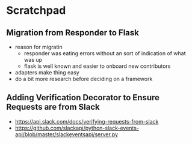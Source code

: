 # Scratchpad

## Migration from Responder to Flask

- reason for migratin
  - responder was eating errors without an sort of indication of what was up
  - flask is well known and easier to onboard new contributors
- adapters make thing easy
- do a bit more research before deciding on a framework

## Adding Verification Decorator to Ensure Requests are from Slack

- https://api.slack.com/docs/verifying-requests-from-slack
- https://github.com/slackapi/python-slack-events-api/blob/master/slackeventsapi/server.py
